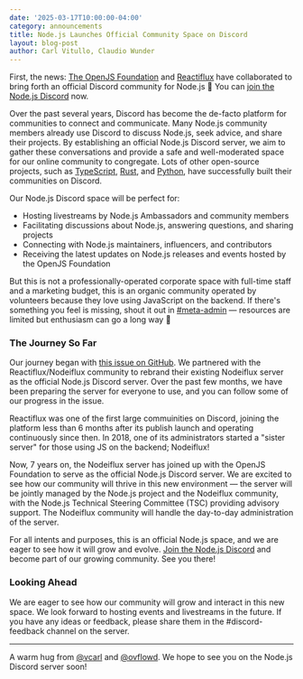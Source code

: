```yaml
---
date: '2025-03-17T10:00:00-04:00'
category: announcements
title: Node.js Launches Official Community Space on Discord
layout: blog-post
author: Carl Vitullo, Claudio Wunder
---
```


First, the news: [The OpenJS Foundation](https://openjsf.org/) and [Reactiflux](https://reactiflux.com/) have collaborated to bring forth an official Discord community for Node.js 🎉 You can [join the Node.js Discord](https://discord.gg/nodejs) now.

Over the past several years, Discord has become the de-facto platform for communities to connect and communicate. Many Node.js community members already use Discord to discuss Node.js, seek advice, and share their projects. By establishing an official Node.js Discord server, we aim to gather these conversations and provide a safe and well-moderated space for our online community to congregate. Lots of other open-source projects, such as [TypeScript](https://discord.gg/typescript), [Rust](https://discord.gg/rust-lang), and [Python](https://discord.gg/python), have successfully built their communities on Discord.

Our Node.js Discord space will be perfect for:

- Hosting livestreams by Node.js Ambassadors and community members
- Facilitating discussions about Node.js, answering questions, and sharing projects
- Connecting with Node.js maintainers, influencers, and contributors
- Receiving the latest updates on Node.js releases and events hosted by the OpenJS Foundation

But this is not a professionally-operated corporate space with full-time staff and a marketing budget, this is an organic community operated by volunteers because they love using JavaScript on the backend. If there's something you feel is missing, shout it out in [#meta-admin](https://discord.com/channels/425824580918181889/425824906882580492) — resources are limited but enthusiasm can go a long way 🫶

### The Journey So Far

Our journey began with [this issue on GitHub](https://github.com/nodejs/admin/issues/872). We partnered with the Reactiflux/Nodeiflux community to rebrand their existing Nodeiflux server as the official Node.js Discord server. Over the past few months, we have been preparing the server for everyone to use, and you can follow some of our progress in the issue.

Reactiflux was one of the first large commuinities on Discord, joining the platform less than 6 months after its publish launch and operating continuously since then. In 2018, one of its administrators started a "sister server" for those using JS on the backend; Nodeiflux!

Now, 7 years on, the Nodeiflux server has joined up with the OpenJS Foundation to serve as the official Node.js Discord server. We are excited to see how our community will thrive in this new environment — the server will be jointly managed by the Node.js project and the Nodeiflux community, with the Node.js Technical Steering Committee (TSC) providing advisory support. The Nodeiflux community will handle the day-to-day administration of the server.

For all intents and purposes, this is an official Node.js space, and we are eager to see how it will grow and evolve. [Join the Node.js Discord](https://discord.gg/nodejs) and become part of our growing community. See you there!

### Looking Ahead

We are eager to see how our community will grow and interact in this new space. We look forward to hosting events and livestreams in the future. If you have any ideas or feedback, please share them in the #discord-feedback channel on the server.

---

A warm hug from [@vcarl](https://github.com/vcarl) and [@ovflowd](https://github.com/ovflowd). We hope to see you on the Node.js Discord server soon!

